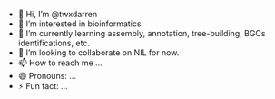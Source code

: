 - 👋 Hi, I’m @twxdarren
- 👀 I’m interested in bioinformatics
- 🌱 I’m currently learning assembly, annotation, tree-building, BGCs identifications, etc.
- 💞️ I’m looking to collaborate on NIL for now.
- 📫 How to reach me ...
- 😄 Pronouns: ...
- ⚡ Fun fact: ...

<!---
twxdarren/twxdarren is a ✨ special ✨ repository because its `README.md` (this file) appears on your GitHub profile.
You can click the Preview link to take a look at your changes.
--->
